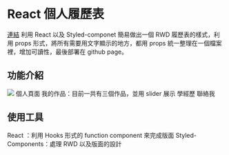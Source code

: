 # React 個人履歷表
[連結](https://impala8012.github.io/portfolio/#/)
利用 React 以及 Styled-componet 簡易做出一個 RWD 履歷表的樣式，利用 props 形式，將所有需要用文字顯示的地方，都用 props 統一整理在一個檔案裡，增加可讀性，最後部署在 github page。

## 功能介紹
![](https://i.imgur.com/kbOZTqa.gif)
個人頁面
我的作品：目前一共有三個作品，並用 slider 展示
學經歷
聯絡我

## 使用工具
React ：利用 Hooks 形式的 function component 來完成版面
Styled-Components：處理 RWD 以及版面的設計
